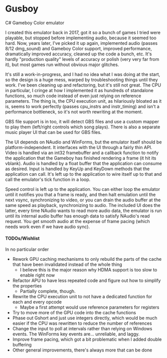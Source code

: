 # Gusboy
C# Gameboy Color emulator

I created this emulator back in 2017, got it so a bunch of games I tried were playable, but stopped before implementing audio, because it seemed too hard. Now, years later, I've picked it up again, implemented audio (passes 8/12 dmg_sound) and Gameboy Color support, improved performance, dramatically improved accuracy, cleaned up the code a bunch, etc. It's hardly "production quality" levels of accuracy or polish (very very far from it), but most games run without obvious major glitches.

It's still a work-in-progress, and I had no idea what I was doing at the start, so the design is a huge mess, warped by troubleshooting things until they work. I've been cleaning up and refactoring, but it's still not great. The CPU in particular, I cringe at how I implemented it as hundreds of standalone functions, so much code instead of even just relying on reference parameters. The thing is, the CPU execution unit, as hilariously bloated as it is, seems to work perfectly (passes cpu_instrs and instr_timing) and isn't a performance bottleneck, so it's not worth rewriting at the moment.

GBS file support is in too, it will detect GBS files and use a custom mapper to play them (left/right controls which song plays). There is also a separate music player UI that can be used for GBS files.

The UI depends on NAudio and WinForms, but the emulator itself should be platform-independent. It interfaces with the UI through a fairly thin API. Video is handled via an int32 framebuffer and a callback function to notify the application that the Gameboy has finished rendering a frame (it hit its vblank). Audio is handled by a float buffer that the application can consume as desired. Input is handled by KeyUp and KeyDown methods that the application can call. It's left up to the application to wire itself up to that and call the emulator's tick function in a loop.

Speed control is left up to the application. You can either loop the emulator until it notifies you that a frame is ready, and then halt emulation until the next vsync, synchronizing to video, or you can drain the audio buffer at the same speed as playback, synchronizing to audio. The included UI does the latter, every time NAudio wants to read more audio data, the emulator is run until its internal audio buffer has enough data to satisfy NAudio's read request. You get smooth audio at the expense of frame pacing (which needs work even if we have audio sync).

#### TODOs/Wishlist

In no particular order

- Rework GPU caching mechanisms to only rebuild the parts of the cache that have been invalidated instead of the whole thing
  - I believe this is the major reason why HDMA support is too slow to enable right now
- Refactor APU to have less repeated code and figure out how to simplify the properties
  - Partially complete, though.
- Rewrite the CPU execution unit to not have a dedicated function for each and every opcode
  - Maybe a first attempt would use reference parameters for registers
- Try to move more of the GPU code into the cache functions
- Phase out Gshort and just use integers directly, which would be much easier if the CPU was rewritten to reduce the number of references
- Change the input to poll at intervals rather than relying on Windows events. The WinForms key events are... unreliable, and laggy.
- Improve frame pacing, which got a bit problematic when I added double buffering
- Other general improvements, there's always more that can be done
